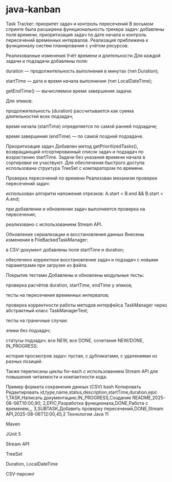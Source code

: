 # java-kanban
Task Tracker: приоритет задач и контроль пересечений
В восьмом спринте была расширена функциональность трекера задач: добавлены поля времени, приоритизация задач по дате начала и контроль пересечений временных интервалов. Реализация приближена к функционалу систем планирования с учётом ресурсов.

Реализованные изменения
Учёт времени и длительности
Для каждой задачи и подзадачи добавлены поля:

duration — продолжительность выполнения в минутах (тип Duration);

startTime — дата и время начала выполнения (тип LocalDateTime);

getEndTime() — вычисляемое время завершения задачи.

Для эпиков:

продолжительность (duration) рассчитывается как сумма длительностей всех подзадач;

время начала (startTime) определяется по самой ранней подзадаче;

время завершения (endTime) — по самой поздней подзадаче.

Приоритизация задач
Добавлен метод getPrioritizedTasks(), возвращающий отсортированный список задач и подзадач по возрастанию startTime. Задачи без указания времени начала в сортировке не участвуют.
Для обеспечения быстрого доступа использована структура TreeSet с компаратором по времени.

Проверка пересечений по времени
Реализован механизм проверки пересечений задач:

использован алгоритм наложения отрезков: A.start < B.end && B.start < A.end;

при добавлении и обновлении задач выполняется проверка на пересечения;

реализовано с использованием Stream API.

Обновление сериализации и восстановления данных
Внесены изменения в FileBackedTaskManager:

в CSV-документ добавлены поля startTime и duration;

обеспечено корректное восстановление задач и подзадач с новыми параметрами при загрузке из файла.

Покрытие тестами
Добавлены и обновлены модульные тесты:

проверка расчётов duration, startTime, endTime у эпиков;

тесты на пересечения временных интервалов;

проверка корректности работы методов интерфейса TaskManager через абстрактный класс TaskManagerTest<T extends TaskManager>;

тесты на граничные случаи:

эпики без подзадач;

статусы подзадач: все NEW, все DONE, сочетания NEW/DONE, IN_PROGRESS;

история просмотров задач: пустая, с дубликатами, с удалениями из разных позиций.

Также переписаны циклы for-each с использованием Stream API для повышения читаемости и компактности кода.

Пример формата сохранения данных (CSV)
bash
Копировать
Редактировать
id,type,name,status,description,startTime,duration,epic
1,TASK,Написать документацию,IN_PROGRESS,Создание README,2025-08-06T10:00,90,
2,EPIC,Разработка функционала,DONE,Работа с временем,,,
3,SUBTASK,Добавить проверку пересечений,DONE,Stream API,2025-08-06T12:00,45,2
Технологии
Java 11

Maven

JUnit 5

Stream API

TreeSet

Duration, LocalDateTime

CSV-парсинг


